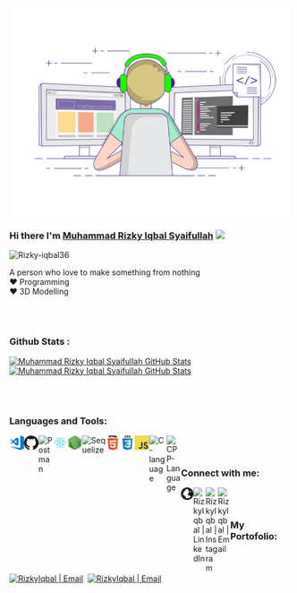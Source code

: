 <p align="center"><img align="center" alt="GIF" src="https://raw.githubusercontent.com/devSouvik/devSouvik/master/gif3.gif" width="500"/>
</p>

### Hi there I'm [Muhammad Rizky Iqbal Syaifullah](https://rizky-iqbal.netlify.app/) <img src="https://github.com/souvikguria98/souvikguria98/blob/master/Hi.gif" width="25">
<img src="https://komarev.com/ghpvc/?username=Rizky-iqbal36" alt="Rizky-iqbal36" />
<div>
 <p>
   A person who love to make something from nothing <br />
  ❤️ Programming <br />
  ❤️ 3D Modelling <br />
</p>
</div>

<br />
<br />

### Github Stats :

[![Muhammad Rizky Iqbal Syaifullah GitHub Stats](https://github-readme-stats.vercel.app/api/top-langs/?username=Rizky-Iqbal36&layout=compact)](https://github.com/Rizky-Iqbal36) 
[![Muhammad Rizky Iqbal Syaifullah GitHub Stats](https://github-readme-stats.vercel.app/api?username=Rizky-Iqbal36&show_icons=true&count_private=true)](https://github.com/Rizky-Iqbal36)

<br />
<br />

### Languages and Tools:

<img align="left" alt="Visual Studio Code" width="26px" src="https://raw.githubusercontent.com/github/explore/80688e429a7d4ef2fca1e82350fe8e3517d3494d/topics/visual-studio-code/visual-studio-code.png" />
<img align="left" alt="GitHub" width="26px" src="https://raw.githubusercontent.com/github/explore/78df643247d429f6cc873026c0622819ad797942/topics/github/github.png" />
<img align="left" alt="Postman" width="26px" src="https://res.cloudinary.com/rizkyiqbal/image/upload/v1605676884/postman-logo_i8odqv.png" />
<img align="left" alt="React" width="26px" src="https://raw.githubusercontent.com/github/explore/80688e429a7d4ef2fca1e82350fe8e3517d3494d/topics/react/react.png" />
<img align="left" alt="Node.js" width="26px" src="https://raw.githubusercontent.com/github/explore/80688e429a7d4ef2fca1e82350fe8e3517d3494d/topics/nodejs/nodejs.png" />
<img align="left" alt="Sequelize" width="42px" src="https://res.cloudinary.com/rizkyiqbal/image/upload/v1605677216/sequelize_ekerhb.png" />
<img align="left" alt="HTML5" width="26px" src="https://raw.githubusercontent.com/github/explore/80688e429a7d4ef2fca1e82350fe8e3517d3494d/topics/html/html.png" />
<img align="left" alt="CSS3" width="26px" src="https://raw.githubusercontent.com/github/explore/80688e429a7d4ef2fca1e82350fe8e3517d3494d/topics/css/css.png" />
<img align="left" alt="JavaScript" width="26px" src="https://raw.githubusercontent.com/github/explore/80688e429a7d4ef2fca1e82350fe8e3517d3494d/topics/javascript/javascript.png" />
<img align="left" alt="C-language" width="31px" src="https://res.cloudinary.com/rizkyiqbal/image/upload/v1605676884/c-programming_aeb7ba.png" />
<img align="left" alt="CPP-Language" width="26px" src="https://res.cloudinary.com/rizkyiqbal/image/upload/v1605676884/C__Logo_q1vcei.png" />

<br />
<br />

### Connect with me:

[<img align="left" alt="RizkyIqbal.com" width="22px" src="https://raw.githubusercontent.com/iconic/open-iconic/master/svg/globe.svg" />][website]
[<img align="left" alt="RizkyIqbal | LinkedIn" width="22px" src="https://cdn.jsdelivr.net/npm/simple-icons@v3/icons/linkedin.svg" />][linkedin]
[<img align="left" alt="RizkyIqbal | Instagram" width="22px" src="https://cdn.jsdelivr.net/npm/simple-icons@v3/icons/instagram.svg" />][instagram]
[<img align="left" alt="RizkyIqbal | Email" width="22px" src="https://res.cloudinary.com/rizkyiqbal/image/upload/v1605679318/email_m2e4xb.png" />][email]

<br />
<br />

### My Portofolio:

 &nbsp;[<img align="center" alt="RizkyIqbal | Email" width="75px" src="https://res.cloudinary.com/rizkyiqbal/image/upload/v1605679548/Library_Project/Icon_erx5br.png" />][library]
 &nbsp;[<img align="center" alt="RizkyIqbal | Email" width="75px" src="https://res.cloudinary.com/rizkyiqbal/image/upload/v1605679949/Literature_Project/Icon_ibjqhs.png" />][literature]

[instagram]: https://www.instagram.com/rizki_iqbal48
[linkedin]: https://www.linkedin.com/in/rizki-iqbal
[website]: https://rizky-iqbal.netlify.app
[email]: mailto:rizkiiqbal36@gmail.com

[library]: https://library-qq36.netlify.app
[literature]: https://literature-qq36.netlify.app

